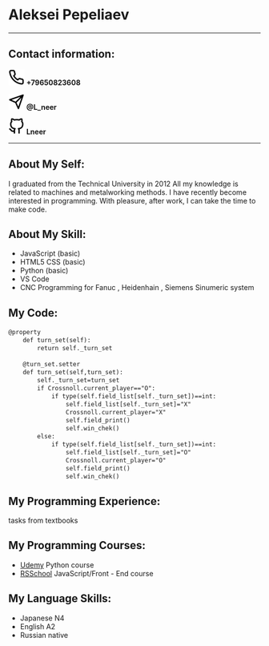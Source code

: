 # Aleksei Pepeliaev
------------------------
## Contact information:
![telephone:](/img/phone.png "telephone number")  **+79650823608**    

![telegram:](/img/telegram.png "telegram nickname")  **@L_neer**

![Github:](/img/github.png "Github adress")  **Lneer**


-------------------------

## About My Self:

I graduated from the Technical University in 2012
All my knowledge is related to machines and metalworking methods.
I have recently become interested in programming. With pleasure, after work, I can take the time to make code.


## About My Skill:

* JavaScript (basic)
* HTML5 CSS (basic)
* Python (basic)
* VS Code
* CNC Programming for Fanuc , Heidenhain , Siemens Sinumeric system

## My Code:
```
@property
    def turn_set(self):
        return self._turn_set
        
    @turn_set.setter
    def turn_set(self,turn_set):
        self._turn_set=turn_set  
        if Crossnoll.current_player=="O":
            if type(self.field_list[self._turn_set])==int:
                self.field_list[self._turn_set]="X"
                Crossnoll.current_player="X"
                self.field_print()
                self.win_chek()
        else:
            if type(self.field_list[self._turn_set])==int:
                self.field_list[self._turn_set]="O"
                Crossnoll.current_player="O"
                self.field_print()
                self.win_chek()
```
## My Programming Experience:

tasks from textbooks

## My Programming Courses:

* [Udemy](https://www.udemy.com/course/bestpython/learn/lecture/14077810?start=0) Python course
* [RSSchool](https://app.rs.school/login) JavaScript/Front - End course


## My Language Skills:

* Japanese N4
* English A2
* Russian native